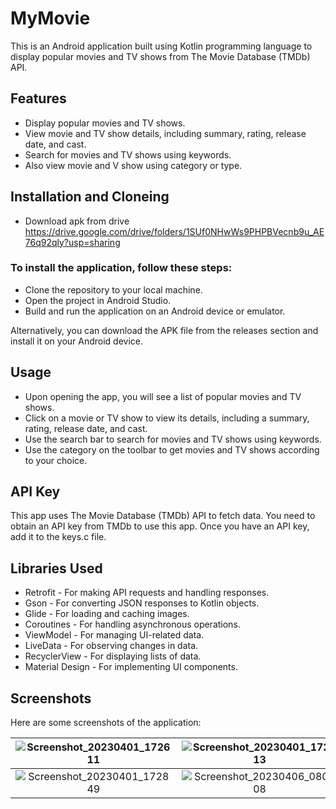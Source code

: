 #  MyMovie

This is an Android application built using Kotlin programming language to display popular movies and TV shows from The Movie Database (TMDb) API.

## Features

* Display popular movies and TV shows.
* View movie and TV show details, including summary, rating, release date, and cast.
* Search for movies and TV shows using keywords.
* Also view movie and V show using category or type.



## Installation and Cloneing
* Download apk from drive https://drive.google.com/drive/folders/1SUf0NHwWs9PHPBVecnb9u_AE76q92qly?usp=sharing

### To install the application, follow these steps:

* Clone the repository to your local machine.
* Open the project in Android Studio.
* Build and run the application on an Android device or emulator.

Alternatively, you can download the APK file from the releases section and install it on your Android device.

## Usage 
* Upon opening the app, you will see a list of popular movies and TV shows.
* Click on a movie or TV show to view its details, including a summary, rating, release date, and cast.
* Use the search bar to search for movies and TV shows using keywords.
* Use the category on the toolbar to get movies and TV shows according to your choice.

## API Key
This app uses The Movie Database (TMDb) API to fetch data. You need to obtain an API key from TMDb to use this app. Once you have an API key, add it to the keys.c file.

## Libraries Used

* Retrofit - For making API requests and handling responses.
* Gson - For converting JSON responses to Kotlin objects.
* Glide - For loading and caching images.
* Coroutines - For handling asynchronous operations.
* ViewModel - For managing UI-related data.
* LiveData - For observing changes in data.
* RecyclerView - For displaying lists of data.
* Material Design - For implementing UI components.
## Screenshots
Here are some screenshots of the application:



| ![Screenshot_20230401_172611](https://user-images.githubusercontent.com/64691445/229289259-5b44a30a-6d50-4adc-96fc-78ba83d256de.jpg) | ![Screenshot_20230401_172813](https://user-images.githubusercontent.com/64691445/229289263-73197fdf-8da2-4f14-856f-3dfdbcced700.jpg)    | ![Screenshot_20230401_172819](https://user-images.githubusercontent.com/64691445/229289266-943259c1-b54d-4752-b58f-d83e4e21f684.jpg)   |
| :---:   | :---: | :---: |
| ![Screenshot_20230401_172849](https://user-images.githubusercontent.com/64691445/229289270-e06970b6-dae0-4a76-9f58-9a640da8bf90.jpg) |![Screenshot_20230406_080308](https://user-images.githubusercontent.com/64691445/230258059-6cf2494d-69b8-40a8-beb2-d524455f5b35.jpg)









